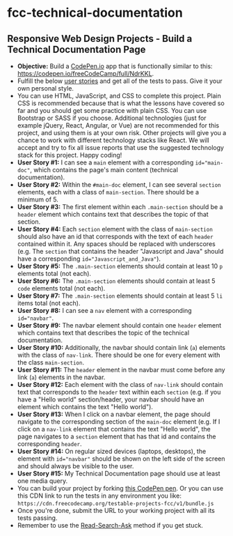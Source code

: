 # fcc-technical-documentation

## Responsive Web Design Projects - Build a Technical Documentation Page

-   **Objective:** Build a [CodePen.io](https://codepen.io) app that is
    functionally similar to this:
    <https://codepen.io/freeCodeCamp/full/NdrKKL>.
-   Fulfill the below [user
    stories](https://en.wikipedia.org/wiki/User_story) and get all of
    the tests to pass. Give it your own personal style.
-   You can use HTML, JavaScript, and CSS to complete this project.
    Plain CSS is recommended because that is what the lessons have
    covered so far and you should get some practice with plain CSS. You
    can use Bootstrap or SASS if you choose. Additional technologies
    (just for example jQuery, React, Angular, or Vue) are not
    recommended for this project, and using them is at your own risk.
    Other projects will give you a chance to work with different
    technology stacks like React. We will accept and try to fix all
    issue reports that use the suggested technology stack for this
    project. Happy coding!
-   **User Story \#1:** I can see a `main` element with a corresponding
    `id="main-doc"`, which contains the page's main content (technical
    documentation).
-   **User Story \#2:** Within the `#main-doc` element, I can see
    several `section` elements, each with a class of `main-section`.
    There should be a minimum of 5.
-   **User Story \#3:** The first element within each `.main-section`
    should be a `header` element which contains text that describes the
    topic of that section.
-   **User Story \#4:** Each `section` element with the class of
    `main-section` should also have an id that corresponds with the text
    of each `header` contained within it. Any spaces should be replaced
    with underscores (e.g. The `section` that contains the header
    "Javascript and Java" should have a corresponding
    `id="Javascript_and_Java"`).
-   **User Story \#5:** The `.main-section` elements should contain at
    least 10 `p` elements total (not each).
-   **User Story \#6:** The `.main-section` elements should contain at
    least 5 `code` elements total (not each).
-   **User Story \#7:** The `.main-section` elements should contain at
    least 5 `li` items total (not each).
-   **User Story \#8:** I can see a `nav` element with a corresponding
    `id="navbar"`.
-   **User Story \#9:** The navbar element should contain one `header`
    element which contains text that describes the topic of the
    technical documentation.
-   **User Story \#10:** Additionally, the navbar should contain link
    (`a`) elements with the class of `nav-link`. There should be one for
    every element with the class `main-section`.
-   **User Story \#11:** The `header` element in the navbar must come
    before any link (`a`) elements in the navbar.
-   **User Story \#12:** Each element with the class of `nav-link`
    should contain text that corresponds to the `header` text within
    each `section` (e.g. if you have a "Hello world" section/header,
    your navbar should have an element which contains the text "Hello
    world").
-   **User Story \#13:** When I click on a navbar element, the page
    should navigate to the corresponding section of the `main-doc`
    element (e.g. If I click on a `nav-link` element that contains the
    text "Hello world", the page navigates to a `section` element that
    has that id and contains the corresponding `header`.
-   **User Story \#14:** On regular sized devices (laptops, desktops),
    the element with `id="navbar"` should be shown on the left side of
    the screen and should always be visible to the user.
-   **User Story \#15:** My Technical Documentation page should use at
    least one media query.
-   You can build your project by forking [this CodePen
    pen](http://codepen.io/freeCodeCamp/pen/MJjpwO). Or you can use this
    CDN link to run the tests in any environment you like:
    `https://cdn.freecodecamp.org/testable-projects-fcc/v1/bundle.js`
-   Once you're done, submit the URL to your working project with all
    its tests passing.
-   Remember to use the
    [Read-Search-Ask](https://forum.freecodecamp.org/t/how-to-get-help-when-you-are-stuck/19514)
    method if you get stuck.

